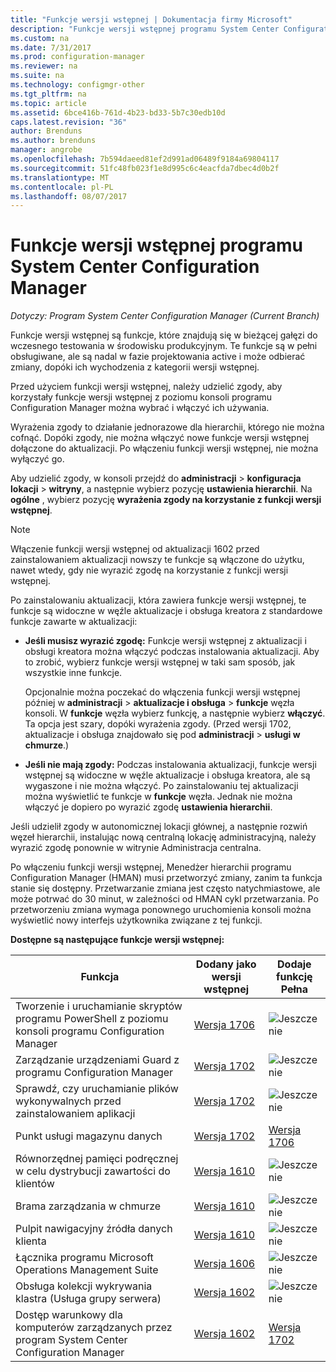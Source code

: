 ```yaml
---
title: "Funkcje wersji wstępnej | Dokumentacja firmy Microsoft"
description: "Funkcje wersji wstępnej programu System Center Configuration Manager"
ms.custom: na
ms.date: 7/31/2017
ms.prod: configuration-manager
ms.reviewer: na
ms.suite: na
ms.technology: configmgr-other
ms.tgt_pltfrm: na
ms.topic: article
ms.assetid: 6bce416b-761d-4b23-bd33-5b7c30edb10d
caps.latest.revision: "36"
author: Brenduns
ms.author: brenduns
manager: angrobe
ms.openlocfilehash: 7b594daeed81ef2d991ad06489f9184a69804117
ms.sourcegitcommit: 51fc48fb023f1e8d995c6c4eacfda7dbec4d0b2f
ms.translationtype: MT
ms.contentlocale: pl-PL
ms.lasthandoff: 08/07/2017
---
```

# <a name="pre-release-features-in-system-center-configuration-manager"></a>Funkcje wersji wstępnej programu System Center Configuration Manager
*Dotyczy: Program System Center Configuration Manager (Current Branch)*

Funkcje wersji wstępnej są funkcje, które znajdują się w bieżącej gałęzi do wczesnego testowania w środowisku produkcyjnym. Te funkcje są w pełni obsługiwane, ale są nadal w fazie projektowania active i może odbierać zmiany, dopóki ich wychodzenia z kategorii wersji wstępnej.

 Przed użyciem funkcji wersji wstępnej, należy udzielić zgody, aby korzystały funkcje wersji wstępnej z poziomu konsoli programu Configuration Manager można wybrać i włączyć ich używania.  

Wyrażenia zgody to działanie jednorazowe dla hierarchii, którego nie można cofnąć. Dopóki zgody, nie można włączyć nowe funkcje wersji wstępnej dołączone do aktualizacji. Po włączeniu funkcji wersji wstępnej, nie można wyłączyć go.

Aby udzielić zgody, w konsoli przejdź do **administracji** > **konfiguracja lokacji** > **witryny**, a następnie wybierz pozycję **ustawienia hierarchii**. Na **ogólne** , wybierz pozycję **wyrażenia zgody na korzystanie z funkcji wersji wstępnej**.

 > [!NOTE]
 > Włączenie funkcji wersji wstępnej od aktualizacji 1602 przed zainstalowaniem aktualizacji nowszy te funkcje są włączone do użytku, nawet wtedy, gdy nie wyrazić zgodę na korzystanie z funkcji wersji wstępnej.

Po zainstalowaniu aktualizacji, która zawiera funkcje wersji wstępnej, te funkcje są widoczne w węźle aktualizacje i obsługa kreatora z standardowe funkcje zawarte w aktualizacji:
  - **Jeśli musisz wyrazić zgodę:** Funkcje wersji wstępnej z aktualizacji i obsługi kreatora można włączyć podczas instalowania aktualizacji. Aby to zrobić, wybierz funkcje wersji wstępnej w taki sam sposób, jak wszystkie inne funkcje.     

    Opcjonalnie można poczekać do włączenia funkcji wersji wstępnej później w **administracji** > **aktualizacje i obsługa** > **funkcje** węzła konsoli. W **funkcje** węzła wybierz funkcję, a następnie wybierz **włączyć**. Ta opcja jest szary, dopóki wyrażenia zgody. (Przed wersji 1702, aktualizacje i obsługa znajdowało się pod **administracji** > **usługi w chmurze**.)
  -   **Jeśli nie mają zgody:** Podczas instalowania aktualizacji, funkcje wersji wstępnej są widoczne w węźle aktualizacje i obsługa kreatora, ale są wygaszone i nie można włączyć. Po zainstalowaniu tej aktualizacji można wyświetlić te funkcje w **funkcje** węzła. Jednak nie można włączyć je dopiero po wyrazić zgodę **ustawienia hierarchii**.

Jeśli udzielił zgody w autonomicznej lokacji głównej, a następnie rozwiń węzeł hierarchii, instalując nową centralną lokację administracyjną, należy wyrazić zgodę ponownie w witrynie Administracja centralna.

 Po włączeniu funkcji wersji wstępnej, Menedżer hierarchii programu Configuration Manager (HMAN) musi przetworzyć zmiany, zanim ta funkcja stanie się dostępny. Przetwarzanie zmiana jest często natychmiastowe, ale może potrwać do 30 minut, w zależności od HMAN cykl przetwarzania. Po przetworzeniu zmiana wymaga ponownego uruchomienia konsoli można wyświetlić nowy interfejs użytkownika związane z tej funkcji.

**Dostępne są następujące funkcje wersji wstępnej:**

 |Funkcja          |Dodany jako wersji wstępnej | Dodaje funkcję Pełna|  
|------------------|---------------------|---------------------|
| Tworzenie i uruchamianie skryptów programu PowerShell z poziomu konsoli programu Configuration Manager |  [Wersja 1706](/sccm/apps/deploy-use/create-deploy-scripts)|![Jeszcze nie](media/83c5d168-8faf-4e8e-920b-528e3c43ffd4.gif)|
| Zarządzanie urządzeniami Guard z programu Configuration Manager |  [Wersja 1702](/sccm/protect/deploy-use/use-device-guard-with-configuration-manager)|![Jeszcze nie](media/83c5d168-8faf-4e8e-920b-528e3c43ffd4.gif)|
| Sprawdź, czy uruchamianie plików wykonywalnych przed zainstalowaniem aplikacji  |   [Wersja 1702](/sccm/apps/deploy-use/deploy-applications#how-to-check-for-running-executable-files-before-installing-an-application) |![Jeszcze nie](media/83c5d168-8faf-4e8e-920b-528e3c43ffd4.gif)|
| Punkt usługi magazynu danych  |  [Wersja 1702](/sccm/core/servers/manage/data-warehouse) |[Wersja 1706](/sccm/core/servers/manage/data-warehouse)|
| Równorzędnej pamięci podręcznej w celu dystrybucji zawartości do klientów |  [Wersja 1610](/sccm/core/plan-design/hierarchy/client-peer-cache) |![Jeszcze nie](media/83c5d168-8faf-4e8e-920b-528e3c43ffd4.gif)|
| Brama zarządzania w chmurze |  [Wersja 1610](/sccm/core/clients/manage/plan-cloud-management-gateway) |![Jeszcze nie](media/83c5d168-8faf-4e8e-920b-528e3c43ffd4.gif)|
| Pulpit nawigacyjny źródła danych klienta |  [Wersja 1610](/sccm/core/servers/deploy/configure/monitor-content-you-have-distributed#client-data-sources-dashboard) |![Jeszcze nie](media/83c5d168-8faf-4e8e-920b-528e3c43ffd4.gif)|
| Łącznika programu Microsoft Operations Management Suite  | [Wersja 1606](../../../core/clients/manage/sync-data-microsoft-operations-management-suite.md) |![Jeszcze nie](media/83c5d168-8faf-4e8e-920b-528e3c43ffd4.gif)|
| Obsługa kolekcji wykrywania klastra (Usługa grupy serwera)| [Wersja 1602](../../../core/get-started/capabilities-in-technical-preview-1605.md#BKMK_ServerGroups)|![Jeszcze nie](media/83c5d168-8faf-4e8e-920b-528e3c43ffd4.gif)|
|Dostęp warunkowy dla komputerów zarządzanych przez program System Center Configuration Manager | [Wersja 1602](../../../protect/deploy-use/manage-access-to-o365-services-for-pcs-managed-by-sccm.md)     | [Wersja 1702](/sccm/mdm/deploy-use/manage-access-to-services)                     |
